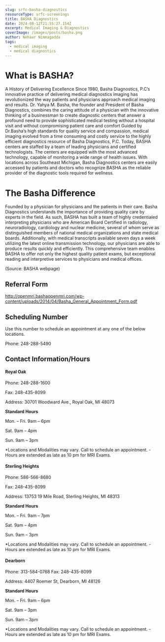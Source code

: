 ```yaml
---
slug: srfc-basha-diagnostics
resourceType: srfc-screenings
title: BASHA Diagnostics
date: 2024-08-12T21:55:27.154Z
excerpt: Medical Imaging & Diagnostics
coverImage: /images/posts/basha.png
author: Nehaar Nimmagadda
tags:
  - medical imaging
  - medical diagnostics
---
```


<script>
  import Callout from "$lib/components/molecules/Callout.svelte";
  import PhoneNumber from "$lib/components/molecules/PhoneNumber.svelte"
  import {siteBaseUrl} from "$lib/data/meta"

  const resourceTextDescription = `Here is the resource you requested regarding BASHA Diagnostics.

Go to this webpage for more info: ${siteBaseUrl + "srfc-basha-diagnostics"}`
</script>

<Callout type="info">
  <PhoneNumber resourceToSend={"srfc-screenings"} {resourceTextDescription} />
</Callout>

# What is BASHA?
A History of Delivering Excellence
Since 1980, Basha Diagnostics, P.C’s innovative practice of delivering medical diagnostics imaging has revolutionized the way patients and physicians approach medical imaging and results. Dr. Yahya M. Basha, the founder and President of Basha Diagnostics, combines the caring attitude of a physician with the innovative thinking of a businessman to create diagnostic centers that answer a profound need to provide sophisticated medical testing without a hospital visit and without compromising patient care and comfort Guided by Dr.Basha’s high standards for quality service and compassion, medical imaging evolved from a time consuming and costly service to the highly efficient diagnostics resource of Basha Diagnostics, P.C. Today, BASHA centers are staffed by a team of leading physicians and certified technologists. The centers are equipped with the most advanced technology, capable of monitoring a wide range of health issues. With locations across Southeast Michigan, Basha Diagnostics centers are easily accessed by patients and doctors who recognize BASHA as the reliable provider of the diagnostic tools required for wellness.

# The Basha Difference
Founded by a physician for physicians and the patients in their care. Basha Diagnostics understands the importance of providing quality care by experts in the field. As such, BASHA has built a team of highly credentialed interpreting physicians who are American Board Certified in radiology, neuroradiology, cardiology and nuclear medicine, several of whom serve as distinguished members of national medical organizations and state medical boards. Additionally, with medical transcripts available seven days a week utilizing the latest online transmission technology, our physicians are able to produce results quickly and efficiently. This comprehensive team enables BASHA to offer not only the highest quality patient exams, but exceptional reading and interpretive services to physicians and medical offices.

(Source: BASHA webpage)


## Referral Form
http://openmri.bashaopenmri.com/wp-content/uploads/2014/04/Basha_General_Appointment_Form.pdf	

## Scheduling Number
Use this number to schedule an appointment at any one of the below locations.

Phone: 248-288-5490


## Contact Information/Hours
#### Royal Oak
Phone: 248-288-1600

Fax: 248-435-8099

Address: 30701 Woodward Ave., Royal Oak, MI 48073

**Standard Hours**

Mon. – Fri. 9am – 6pm

Sat. 9am – 4pm

Sun. 9am – 3pm

*Locations and Modalities may vary. Call to schedule an appointment.
-Hours are extended as late as 10 pm for MRI Exams.

#### Sterling Heights
Phone: 586-566-8680

Fax: 248-435-8099

Address: 13753 19 Mile Road, Sterling Heights, MI 48313

**Standard Hours**

Mon. – Fri. 9am – 7pm

Sat. 9am – 4pm

Sun. 9am – 3pm

*Locations and Modalities may vary. Call to schedule an appointment.
-Hours are extended as late as 10 pm for MRI Exams.

####  Dearborn
Phone: 313-584-0768
Fax: 248-435-8099

Address: 4407 Roemer St, Dearborn, MI 48126

**Standard Hours**

Mon. – Fri. 9am – 6pm

Sat. 9am – 3pm

Sun. 9am – 3pm

*Locations and Modalities may vary. Call to schedule an appointment.
-Hours are extended as late as 10 pm for MRI Exams.

